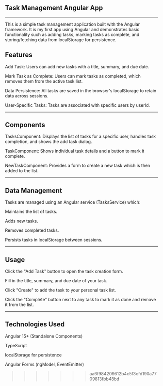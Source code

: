 ## Task Management Angular App

---

This is a simple task management application built with the Angular framework. It is my first app using Angular and demonstrates basic functionality such as adding tasks, marking tasks as complete, and storing/fetching data from localStorage for persistence.

## Features
Add Task: Users can add new tasks with a title, summary, and due date.

Mark Task as Complete: Users can mark tasks as completed, which removes them from the active task list.

Data Persistence: All tasks are saved in the browser's localStorage to retain data across sessions.

User-Specific Tasks: Tasks are associated with specific users by userId.

---

## Components

TasksComponent: Displays the list of tasks for a specific user, handles task completion, and shows the add task dialog.

TaskComponent: Shows individual task details and a button to mark it complete.

NewTaskComponent: Provides a form to create a new task which is then added to the list.

---

## Data Management

Tasks are managed using an Angular service (TasksService) which:

Maintains the list of tasks.

Adds new tasks.

Removes completed tasks.

Persists tasks in localStorage between sessions.

---

## Usage
Click the "Add Task" button to open the task creation form.

Fill in the title, summary, and due date of your task.

Click "Create" to add the task to your personal task list.

Click the "Complete" button next to any task to mark it as done and remove it from the list.

---

## Technologies Used
Angular 15+ (Standalone Components)

TypeScript

localStorage for persistence

Angular Forms (ngModel, EventEmitter)
>>>>>>> aa6f984209612b4c5f3cfd190a7709813fbb48bd
